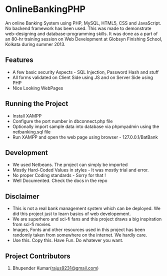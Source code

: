OnlineBankingPHP
================
An online Banking System using PHP, MySQL, HTML5, CSS and JavaScript. No backend framework has been used. This was made to demonstrate web-designing and database-programming skills. It was done as a part of an 80-hr training session on Web Development at Globsyn Finishing School, Kolkata during summer 2013.

Features
--------

* A few basic security Aspects - SQL Injection, Password Hash and stuff
* All forms validated on Client Side using JS and on Server Side using PHP
* Nice Looking WebPages

Running the Project
-------------------

* Install XAMPP
* Configure the port number in dbconnect.php file
* Optionally import sample data into database via phpmyadmin using the netbanking.sql file
* Run XAMPP and open the web page using browser - 127.0.0.1/BatBank

Development
-----------

* We used Netbeans. The project can simply be imported
* Mostly Hard-Coded Values in styles - It was mostly trial and error.
* No proper Coding standards - Sorry for that !
* Well Documented. Check the docs in the repo

Disclaimer
----------

* This is not a real bank management system which can be deployed. We did this project just to learn basics of web developement.
* We are superhero and sci-fi fans and this project draws a big inspiration from sci-fi movies.
* Images, Fonts and other resources used in this project has been randomly taken from somewhere on the internet. We hardly care.
* Use this. Copy this. Have Fun. Do whatever you want.

Project Contributors
--------------------

1. Bhupender Kumar(rajus9231@gmail.com)

